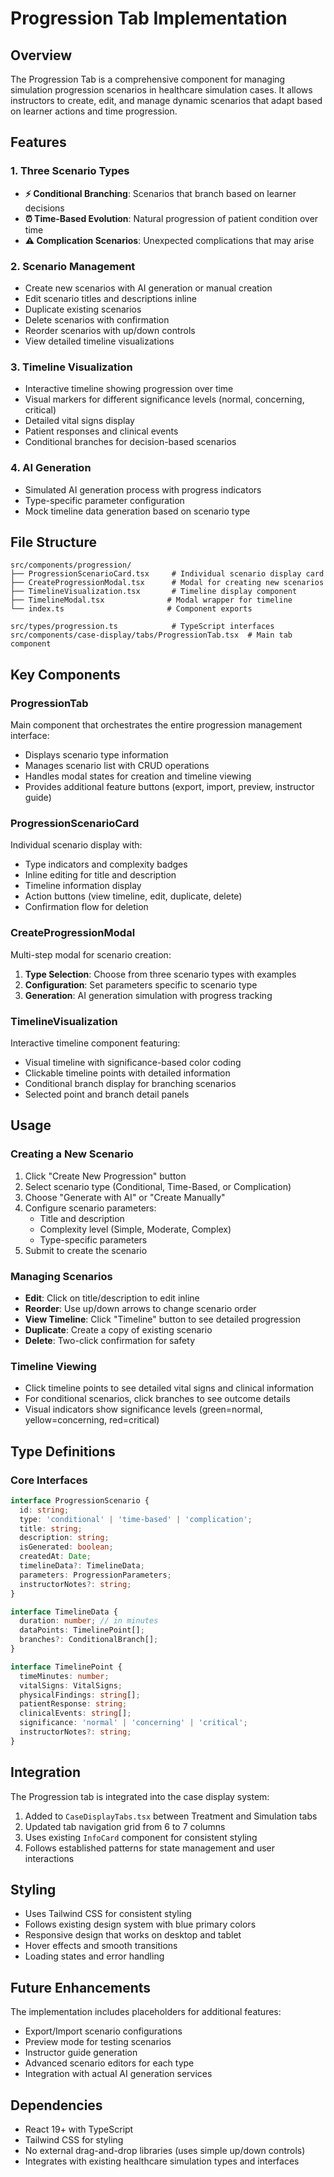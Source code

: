 # Progression Tab Implementation

## Overview

The Progression Tab is a comprehensive component for managing simulation progression scenarios in healthcare simulation cases. It allows instructors to create, edit, and manage dynamic scenarios that adapt based on learner actions and time progression.

## Features

### 1. **Three Scenario Types**
- **⚡ Conditional Branching**: Scenarios that branch based on learner decisions
- **⏰ Time-Based Evolution**: Natural progression of patient condition over time  
- **⚠️ Complication Scenarios**: Unexpected complications that may arise

### 2. **Scenario Management**
- Create new scenarios with AI generation or manual creation
- Edit scenario titles and descriptions inline
- Duplicate existing scenarios
- Delete scenarios with confirmation
- Reorder scenarios with up/down controls
- View detailed timeline visualizations

### 3. **Timeline Visualization**
- Interactive timeline showing progression over time
- Visual markers for different significance levels (normal, concerning, critical)
- Detailed vital signs display
- Patient responses and clinical events
- Conditional branches for decision-based scenarios

### 4. **AI Generation**
- Simulated AI generation process with progress indicators
- Type-specific parameter configuration
- Mock timeline data generation based on scenario type

## File Structure

```
src/components/progression/
├── ProgressionScenarioCard.tsx     # Individual scenario display card
├── CreateProgressionModal.tsx      # Modal for creating new scenarios
├── TimelineVisualization.tsx       # Timeline display component
├── TimelineModal.tsx              # Modal wrapper for timeline
└── index.ts                       # Component exports

src/types/progression.ts            # TypeScript interfaces
src/components/case-display/tabs/ProgressionTab.tsx  # Main tab component
```

## Key Components

### ProgressionTab
Main component that orchestrates the entire progression management interface:
- Displays scenario type information
- Manages scenario list with CRUD operations
- Handles modal states for creation and timeline viewing
- Provides additional feature buttons (export, import, preview, instructor guide)

### ProgressionScenarioCard
Individual scenario display with:
- Type indicators and complexity badges
- Inline editing for title and description
- Timeline information display
- Action buttons (view timeline, edit, duplicate, delete)
- Confirmation flow for deletion

### CreateProgressionModal
Multi-step modal for scenario creation:
1. **Type Selection**: Choose from three scenario types with examples
2. **Configuration**: Set parameters specific to scenario type
3. **Generation**: AI generation simulation with progress tracking

### TimelineVisualization
Interactive timeline component featuring:
- Visual timeline with significance-based color coding
- Clickable timeline points with detailed information
- Conditional branch display for branching scenarios
- Selected point and branch detail panels

## Usage

### Creating a New Scenario

1. Click "Create New Progression" button
2. Select scenario type (Conditional, Time-Based, or Complication)
3. Choose "Generate with AI" or "Create Manually"
4. Configure scenario parameters:
   - Title and description
   - Complexity level (Simple, Moderate, Complex)
   - Type-specific parameters
5. Submit to create the scenario

### Managing Scenarios

- **Edit**: Click on title/description to edit inline
- **Reorder**: Use up/down arrows to change scenario order
- **View Timeline**: Click "Timeline" button to see detailed progression
- **Duplicate**: Create a copy of existing scenario
- **Delete**: Two-click confirmation for safety

### Timeline Viewing

- Click timeline points to see detailed vital signs and clinical information
- For conditional scenarios, click branches to see outcome details
- Visual indicators show significance levels (green=normal, yellow=concerning, red=critical)

## Type Definitions

### Core Interfaces

```typescript
interface ProgressionScenario {
  id: string;
  type: 'conditional' | 'time-based' | 'complication';
  title: string;
  description: string;
  isGenerated: boolean;
  createdAt: Date;
  timelineData?: TimelineData;
  parameters: ProgressionParameters;
  instructorNotes?: string;
}

interface TimelineData {
  duration: number; // in minutes
  dataPoints: TimelinePoint[];
  branches?: ConditionalBranch[];
}

interface TimelinePoint {
  timeMinutes: number;
  vitalSigns: VitalSigns;
  physicalFindings: string[];
  patientResponse: string;
  clinicalEvents: string[];
  significance: 'normal' | 'concerning' | 'critical';
  instructorNotes?: string;
}
```

## Integration

The Progression tab is integrated into the case display system:

1. Added to `CaseDisplayTabs.tsx` between Treatment and Simulation tabs
2. Updated tab navigation grid from 6 to 7 columns
3. Uses existing `InfoCard` component for consistent styling
4. Follows established patterns for state management and user interactions

## Styling

- Uses Tailwind CSS for consistent styling
- Follows existing design system with blue primary colors
- Responsive design that works on desktop and tablet
- Hover effects and smooth transitions
- Loading states and error handling

## Future Enhancements

The implementation includes placeholders for additional features:
- Export/Import scenario configurations
- Preview mode for testing scenarios
- Instructor guide generation
- Advanced scenario editors for each type
- Integration with actual AI generation services

## Dependencies

- React 19+ with TypeScript
- Tailwind CSS for styling
- No external drag-and-drop libraries (uses simple up/down controls)
- Integrates with existing healthcare simulation types and interfaces 